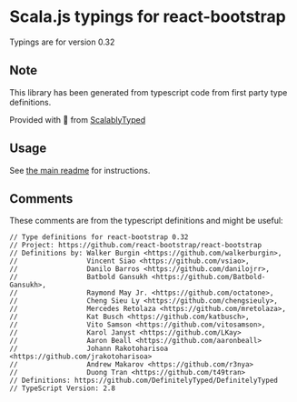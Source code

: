 
# Scala.js typings for react-bootstrap

Typings are for version 0.32



## Note
This library has been generated from typescript code from first party type definitions.

Provided with :purple_heart: from [ScalablyTyped](https://github.com/oyvindberg/ScalablyTyped)

## Usage
See [the main readme](../../readme.md) for instructions.

## Comments

These comments are from the typescript definitions and might be useful:
```
// Type definitions for react-bootstrap 0.32
// Project: https://github.com/react-bootstrap/react-bootstrap
// Definitions by: Walker Burgin <https://github.com/walkerburgin>,
//                 Vincent Siao <https://github.com/vsiao>,
//                 Danilo Barros <https://github.com/danilojrr>,
//                 Batbold Gansukh <https://github.com/Batbold-Gansukh>,
//                 Raymond May Jr. <https://github.com/octatone>,
//                 Cheng Sieu Ly <https://github.com/chengsieuly>,
//                 Mercedes Retolaza <https://github.com/mretolaza>,
//                 Kat Busch <https://github.com/katbusch>,
//                 Vito Samson <https://github.com/vitosamson>,
//                 Karol Janyst <https://github.com/LKay>
//                 Aaron Beall <https://github.com/aaronbeall>
//                 Johann Rakotoharisoa <https://github.com/jrakotoharisoa>
//                 Andrew Makarov <https://github.com/r3nya>
//                 Duong Tran <https://github.com/t49tran>
// Definitions: https://github.com/DefinitelyTyped/DefinitelyTyped
// TypeScript Version: 2.8

```

